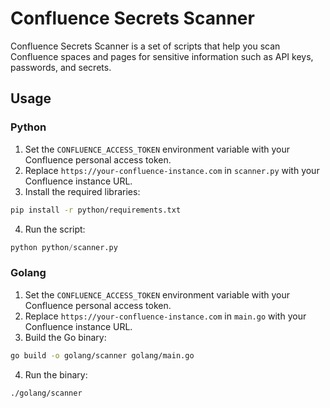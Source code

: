 # Confluence Secrets Scanner

Confluence Secrets Scanner is a set of scripts that help you scan Confluence spaces and pages for sensitive information such as API keys, passwords, and secrets.

## Usage

### Python

1. Set the `CONFLUENCE_ACCESS_TOKEN` environment variable with your Confluence personal access token.
2. Replace `https://your-confluence-instance.com` in `scanner.py` with your Confluence instance URL.
3. Install the required libraries:

```bash
pip install -r python/requirements.txt
```
4. Run the script:
```python
python python/scanner.py
```

### Golang

1. Set the `CONFLUENCE_ACCESS_TOKEN` environment variable with your Confluence personal access token.
2. Replace `https://your-confluence-instance.com` in `main.go` with your Confluence instance URL.
3. Build the Go binary:
```bash
go build -o golang/scanner golang/main.go
```
4. Run the binary:
```bash
./golang/scanner
```
